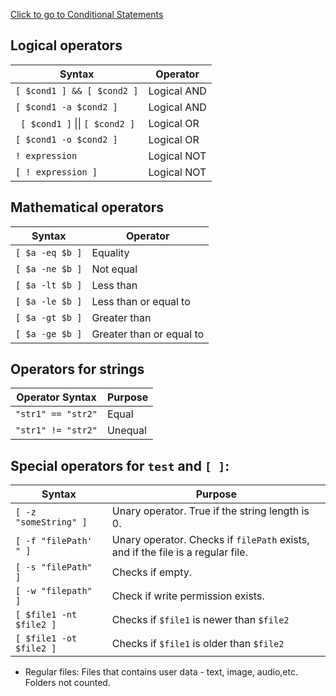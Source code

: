 [Click to go to Conditional Statements](Conditional%20Statements.md)

## Logical operators
| Syntax | Operator |
|--|--|
| `[ $cond1 ] && [ $cond2 ]` | Logical AND |
| `[ $cond1 -a $cond2 ]` | Logical AND |
| ` [ $cond1 ]` &#124;&#124; `[ $cond2 ]` | Logical OR |
| `[ $cond1 -o $cond2 ]` | Logical OR |
| `! expression` | Logical NOT |
| `[ ! expression ]` | Logical NOT |


## Mathematical operators
| Syntax | Operator |
|--|--|
| `[ $a -eq $b ]` | Equality |
| `[ $a -ne $b ]` | Not equal |
| `[ $a -lt $b ]` | Less than |
| `[ $a -le $b ]` | Less than or equal to |
| `[ $a -gt $b ]` | Greater than |
| `[ $a -ge $b ]` | Greater than or equal to |


## Operators for strings
| Operator Syntax | Purpose |
|--|--|
| `"str1" == "str2"` | Equal |
| `"str1" != "str2"` | Unequal |

## Special operators for `test` and `[ ]`:
| Syntax | Purpose |
|--|--|
| `[ -z "someString" ]` | Unary operator. True if the string length is 0. |
| `[ -f "filePath' " ]` | Unary operator. Checks if `filePath` exists, and if the file is a regular file. |
| `[ -s "filePath" ]` | Checks if empty. |
| `[ -w "filepath" ]` | Check if write permission exists. |
| `[ $file1 -nt $file2 ]` | Checks if `$file1` is newer than `$file2` |
| `[ $file1 -ot $file2 ]` | Checks if `$file1` is older than `$file2` |
 - Regular files: Files that contains user data - text, image, audio,etc. Folders not counted.
